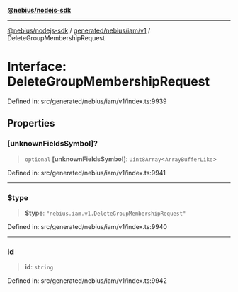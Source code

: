 [**@nebius/nodejs-sdk**](../../../../../README.md)

***

[@nebius/nodejs-sdk](../../../../../README.md) / [generated/nebius/iam/v1](../README.md) / DeleteGroupMembershipRequest

# Interface: DeleteGroupMembershipRequest

Defined in: src/generated/nebius/iam/v1/index.ts:9939

## Properties

### \[unknownFieldsSymbol\]?

> `optional` **\[unknownFieldsSymbol\]**: `Uint8Array`\<`ArrayBufferLike`\>

Defined in: src/generated/nebius/iam/v1/index.ts:9941

***

### $type

> **$type**: `"nebius.iam.v1.DeleteGroupMembershipRequest"`

Defined in: src/generated/nebius/iam/v1/index.ts:9940

***

### id

> **id**: `string`

Defined in: src/generated/nebius/iam/v1/index.ts:9942
